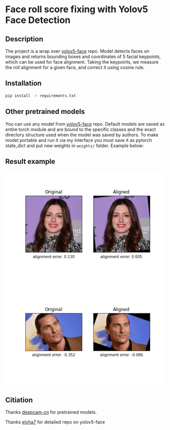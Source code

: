 # Face roll score fixing with Yolov5 Face Detection

## Description
The project is a wrap over [yolov5-face](https://github.com/deepcam-cn/yolov5-face) repo. Model detects faces on images and returns bounding boxes and coordinates of 5 facial keypoints, which can be used for face alignment. Taking the keypoints, we measure the roll alignment for a given face, and correct it using cosine rule. 
## Installation
```bash
pip install -r requirements.txt
```


## Other pretrained models
You can use any model from [yolov5-face](https://github.com/deepcam-cn/yolov5-face) repo. Default models are saved as entire torch module and are bound to the specific classes and the exact directory structure used when the model was saved by authors. To make model portable and run it via my interface you must save it as pytorch state_dict and put new weights in `weights/` folder. Example below:


## Result example
<img src="/annehathaway.png" width="600"/> 
<img src="/matthewmcconaughey.png" width="600"/> 


## Citiation
Thanks [deepcam-cn](https://github.com/deepcam-cn/yolov5-face) for pretrained models.

Thanks [elyha7](https://github.com/elyha7/yoloface) for detailed repo on yolov5-face  

